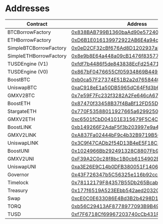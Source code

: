 # Addresses

| Contract       | Address       |
| -------------  | ------------- |
| BTCBorrowFactory      | [0x838BAB799B1360baAd90e572405650B9a1BFF57A](https://arbiscan.io/address/0x838BAB799B1360baAd90e572405650B9a1BFF57A) |
| ETHBorrowFactory      | [0xD6B1E016139972922AB6E4a94c065d5eCD8B18B1](https://arbiscan.io/address/0xD6B1E016139972922AB6E4a94c065d5eCD8B18B1) |
| SimpleBTCBorrowFactory      | [0x0eD2CF32cBf676Ad8D1202937aEE40FB3397d7bd](https://arbiscan.io/address/0x0eD2CF32cBf676Ad8D1202937aEE40FB3397d7bd) |
| SimpleETHBorrowFactory      | [0x8e9b8E64a448a09cB1476f835771E6A064e780b3](https://arbiscan.io/address/0x8e9b8E64a448a09cB1476f835771E6A064e780b3) |
| TUSDEngine (V1)     | [0xfdf7b4486f5de843838EcFd254711E06aF1f0641](https://arbiscan.io/address/0xfdf7b4486f5de843838EcFd254711E06aF1f0641) |
| TUSDEngine (V0)     | [0x867bF0476655Cf05934869B449a0be0ED534eA60](https://arbiscan.io/address/0x867bF0476655Cf05934869B449a0be0ED534eA60) |
| BoostBTC      | [0xb0ca57F27374E51B2a2d7658440a3E762B13B59C](https://arbiscan.io/address/0xb0ca57F27374E51B2a2d7658440a3E762B13B59C) |
| UniswapBTC      | [0xaC918eE1a50DB5965dC64Ffd3b62d034F1931b57](https://arbiscan.io/address/0xaC918eE1a50DB5965dC64Ffd3b62d034F1931b57) |
| GMXV2BTC      | [0x7e59F7Fc232f3282A2Fe646cA671077CC9C2db3C](https://arbiscan.io/address/0x7e59F7Fc232f3282A2Fe646cA671077CC9C2db3C) |
| BoostETH      | [0x87470f33458B37f4BaBf12FD55DD1Bb197113e47](https://arbiscan.io/address/0x87470f33458B37f4BaBf12FD55DD1Bb197113e47) |
| StargateETH      | [0x770F53588011927665a62992508bbE99aFb7677D](https://arbiscan.io/address/0x770F53588011927665a62992508bbE99aFb7677D) |
| GMXV2ETH      | [0xc6501fCbD04101E315679F5C4CEd81a8154e33d9](https://arbiscan.io/address/0xc6501fCbD04101E315679F5C4CEd81a8154e33d9) |
| BoostLINK      | [0xb149266F2AdaF5f3b203997e9a4626e55667DAbB](https://arbiscan.io/address/0xb149266F2AdaF5f3b203997e9a4626e55667DAbB) |
| GMXV2LINK     | [0xA837Fa02444bF9c4b32B9719B5078EAcbB0aE19B](https://arbiscan.io/address/0xA837Fa02444bF9c4b32B9719B5078EAcbB0aE19B) |
| UniswapLINK      | [0x3C9f47CADb2f54D13B4eE5F18C3B13910B2aE0cA](https://arbiscan.io/address/0x3C9f47CADb2f54D13B4eE5F18C3B13910B2aE0cA) |
| BoostUNI      | [0x1024966Bb292491328C8807Fb98D307cCbBFa0E8](https://arbiscan.io/address/0x1024966Bb292491328C8807Fb98D307cCbBFa0E8) |
| GMXV2UNI      | [0xF39A2C0c28f8bc1B0cb6154902B084bCcE4360E7](https://arbiscan.io/address/0xF39A2C0c28f8bc1B0cb6154902B084bCcE4360E7) |
| UniswapUNI      | [0xa3E26E9C14b0DFB380051F1406818775C74Ac272](https://arbiscan.io/address/0xa3E26E9C14b0DFB380051F1406818775C74Ac272) |
| Governor      | [0x43F726347b5C56325e116b92cc846C3cF50F16c7](https://arbiscan.io/address/0x43F726347b5C56325e116b92cc846C3cF50F16c7) |
| Timelock     | [0x78112179F84357B55Db265Bcabb8c9c6f1CcB850](https://arbiscan.io/address/0x78112179F84357B55Db265Bcabb8c9c6f1CcB850) |
| Treasury         | [0x177f6519A523EEbb542aed20320EFF9401bC47d0](https://arbiscan.io/address/0x177f6519A523EEbb542aed20320EFF9401bC47d0) |
| Swap     | [0xcE0C0E633086E4Bd3B2b4298D16b504490534411](https://arbiscan.io/address/0xcE0C0E633086E4Bd3B2b4298D16b504490534411) |
| TORQ         | [0xb56C29413AF8778977093B9B4947efEeA7136C36](https://arbiscan.io/token/0xb56c29413af8778977093b9b4947efeea7136c36) |
| TUSD     | [0xf7F6718Cf69967203740cCb431F6bDBff1E0FB68](https://arbiscan.io/token/0xf7f6718cf69967203740ccb431f6bdbff1e0fb68) |

<!-- ## Files

- **Borrow**
  - `BTCBorrow.sol`: Borrow contract to collateralize assets such as WBTC
  - `ETHBorrow.sol`: Borrow contract to collateralize assets such as ETH
  - `CompoundBase/IComet.sol`: Interface for interacting with Compound V3
  - `CompoundBase/IWETH9.sol`: Interface for interacting with Compound ETH
  - `CompoundBase/bulkers/IARBBulker.sol`: Interface for multi-step txns
  - `interfaces/ITUSDEngine.sol`: Interface for the TUSDEngine (mint/burn)
  - `interfaces/ICometReward.sol`: Get Compound V3 COMP reward for treasury

- **Boost**
  - `BoostBTC.sol`: Boost contract to capture compound yield via underlying
  - `BoostETH.sol`: Boost contract to capture compound yield via underlying
  - `GMXV2ETH.sol`: Strategy that integrates with GMX V2 ETH GM pool
  - `StargateETH.sol`: Strategy that integrates Stargate's pool and farm
  - `GMXV2BTC.sol`: Strategy that integrates with GMX V2 BTC GM pool
  - `UniswapBTC.sol`: Strategy that integrates UniV3 liquidity provision
  - `interfaces/IWETH.sol`: Interface for interacting with wrapped Ether
  - `interfaces/IStargateLPStaking.sol`: Interface for staking pool tokens
  - `interfaces/INonfungiblePositionManager.sol`: Interface for Uniswap
  - `interfaces/ISwapRouterV3.sol`: For swapping USDC back ETH on GMX
  - `interfaces/IWETH.sol`: Interface for the wrapped Ether asset
  - `interfaces/IGMX.sol`: Interface for interaction with GMX -->

<!-- - **Farm**
  - `USDFarm.sol`: Uniswap LP NFT staking pool to incentivize liquidity -->

<!-- - **Vote**
  - `Torque.sol`: Ecosystem ERC-20 governance and utility token
  - `Hamilton.sol`: Decentralized governance executor contract

- **Periphery**
  - `Lock.sol`: Cool down period enforcer to prevent malicious behavior
  - `RewardUtil.sol`: Accounts for user reward and allows manual claims
  - `Vesting.sol`: Contract to manage individual TORQ distributions

## Testing

- `/scripts`: misc scripts for deployment and testing
- `/test`: folder with additional testing files -->